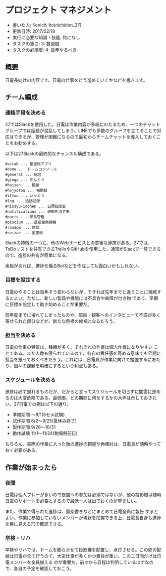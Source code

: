 # プロジェクト マネジメント
- 書いた人: Kenichi Ito(nichiden_27)
- 更新日時: 2017/02/18
- 実行に必要な知識・技能: 特になし
- タスクの重さ: 3: 数週間
- タスクの必須度: 4: 毎年やるべき

## 概要
日電長向けの内容です。日電の仕事をどう進めていくかなどを書きます。

## チーム編成
### 連絡手段を決める
27ではSlackを使用した。日電は作業内容が多岐にわたるため、一つのチャットグループでは話題が混乱してしまう。LINEでも多数のグループを立てることで対応はできるが、管理が困難になるので最初からチームチャットを導入しておくことをお勧めする。

以下は27Slackの最終的なチャンネル構成である。
```
#acrab ... 星座絵アプリ
#dome ... ドームコンソール
#general ... 総合
#ginga ... ぎんとう
#haisen ... 配線
#hojyotou ... 補助投
#ittou ... いっとう
#log ... 活動記録
#nissyu-idohen ... 日周緯度変
#notifications ... 通知を流す用
#parts ... 部品管理
#piscium ... 星座絵無線機
#random ... 雑談
#seizae ... 星座絵
```
Slackの特徴の一つに、他のWebサービスとの豊富な連携がある。27では、ToDoリストを共有できるTrelloやGitHubを使用した。通知がSlackで一覧できるので、進捗の共有が簡単になる。

余裕があれば、進捗を煽るBotなどを作成しても面白いかもしれない。

### 目標を設定する
日電のやることは毎年そう変わらないが、できれば先年までと違うことに挑戦するとよい。ただし、新しい製品や機能には不具合や故障が付き物 であり、早期に目標を設定して動き始めることが重要だ。

前年度までに壊れてしまったものや、部員・観客へのインタビューで不満が多く寄せられた部分などが、新たな目標の候補となるだろう。

### 担当を決める
日電の仕事の特質は、種類が多く、それぞれの作業は個人作業になりやすい ことである。また人数も限られているので、各自の責任感を高める意味でも早期に担当を振っておくべきだろう。これには、日電員が作業に向けて勉強するにあたり、個々の課題を明確にするという利点もある。

### スケジュールを決める
進捗は必ず遅れるものだが、だからと言ってスケジュールを切らずに闇雲に進めるのは大変危険である。最低限、どの期間に何をするかの大枠は示しておきたい。27日電での例は以下の通り。

- 準備期間 〜8/1(Sセメ試験)
- 試作期間 8/2〜9/25(夏休み終了)
- 製作期間 9/26〜10/31
- 動作試験 11/1〜11/24(駒場祭前日)

もちろん、実際の作業に入った後の進捗の把握や再検討は、日電長が随時やっておく必要がある。

## 作業が始まったら
### 夜間
日電は個人プレーが多いので夜間への参加は必須ではないが、他の投影機は随時日電のサポートを必要とするので最低一人は出ておくのが望ましい。

また、作業で得られた進捗は、箇条書きなどにまとめて日電全員に報告 するとよい。作業に参加していないメンバーが現状を把握できる上、日電長自身も進捗を目に見える形で確認できる。

### 卒検・リハ
卒検やリハでは、ドームを膨らませて投影機を配置し、点灯させる。この間の配線は日電が全て行うので、大変仕事が多くかつ責任が重い。この二日間だけは日電メンバーを全員揃える のが重要だ。前々から日程は判明しているはずなので、各自の予定を確認しておこう。
